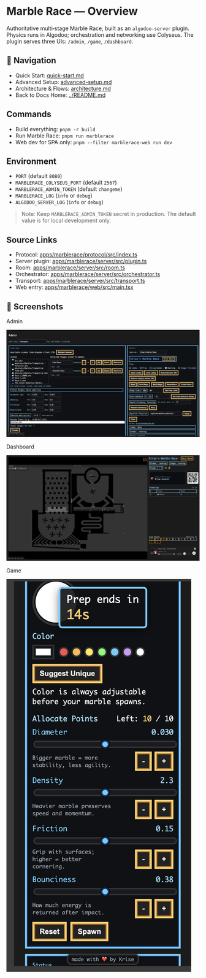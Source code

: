 # Marble Race — Overview

Authoritative multi‑stage Marble Race, built as an `algodoo-server` plugin. Physics runs in Algodoo; orchestration and networking use Colyseus. The plugin serves three UIs: `/admin`, `/game`, `/dashboard`.

## 🧭 Navigation

- Quick Start: [quick-start.md](./quick-start.md)
- Advanced Setup: [advanced-setup.md](./advanced-setup.md)
- Architecture & Flows: [architecture.md](./architecture.md)
- Back to Docs Home: [../README.md](../README.md)

## Commands

- Build everything: `pnpm -r build`
- Run Marble Race: `pnpm run marblerace`
- Web dev for SPA only: `pnpm --filter marblerace-web run dev`

## Environment

- `PORT` (default `8080`)
- `MARBLERACE_COLYSEUS_PORT` (default `2567`)
- `MARBLERACE_ADMIN_TOKEN` (default `changeme`)
- `MARBLERACE_LOG` (`info` or `debug`)
- `ALGODOO_SERVER_LOG` (`info` or `debug`)

> Note: Keep `MARBLERACE_ADMIN_TOKEN` secret in production. The default value is for local development only.

## Source Links

- Protocol: [apps/marblerace/protocol/src/index.ts](../../apps/marblerace/protocol/src/index.ts)
- Server plugin: [apps/marblerace/server/src/plugin.ts](../../apps/marblerace/server/src/plugin.ts)
- Room: [apps/marblerace/server/src/room.ts](../../apps/marblerace/server/src/room.ts)
- Orchestrator: [apps/marblerace/server/src/orchestrator.ts](../../apps/marblerace/server/src/orchestrator.ts)
- Transport: [apps/marblerace/server/src/transport.ts](../../apps/marblerace/server/src/transport.ts)
- Web entry: [apps/marblerace/web/src/main.tsx](../../apps/marblerace/web/src/main.tsx)

## 📸 Screenshots

Admin

![Admin](./admin.png)

Dashboard

![Dashboard](./dashboard.png)

Game

![Game](./game.png)
